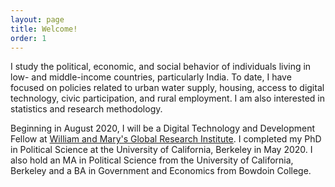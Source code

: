 ```yaml
---
layout: page
title: Welcome!
order: 1
---
```


<!-- Global site tag (gtag.js) - Google Analytics -->
<script async src="https://www.googletagmanager.com/gtag/js?id=UA-111923831-1"></script>
<script>
  window.dataLayer = window.dataLayer || [];
  function gtag(){dataLayer.push(arguments);}
  gtag('js', new Date());

  gtag('config', 'UA-111923831-1');
</script>


I study the political, economic, and social behavior of individuals living in low- and middle-income countries, particularly India. To date, I have focused on policies related to urban water supply, housing, access to digital technology, civic participation, and rural employment. I am also interested in statistics and research methodology.

 Beginning in August 2020, I will be a Digital Technology and Development Fellow at [William and Mary's Global Research Institute](https://www.wm.edu/offices/global-research/). I completed my PhD in Political Science at the University of California, Berkeley in May 2020. I also hold an MA in Political Science from the University of California, Berkeley and a BA in Government and Economics from Bowdoin College. 

